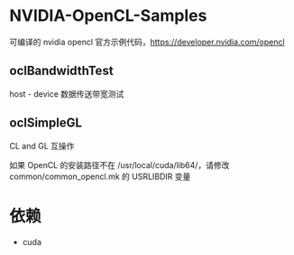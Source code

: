 # NVIDIA-OpenCL-Samples
 可编译的 nvidia opencl 官方示例代码，https://developer.nvidia.com/opencl

## oclBandwidthTest
host - device 数据传送带宽测试

## oclSimpleGL
CL and GL 互操作

如果 OpenCL 的安装路径不在 /usr/local/cuda/lib64/，请修改 common/common_opencl.mk 的 USRLIBDIR 变量

# 依赖

* cuda
